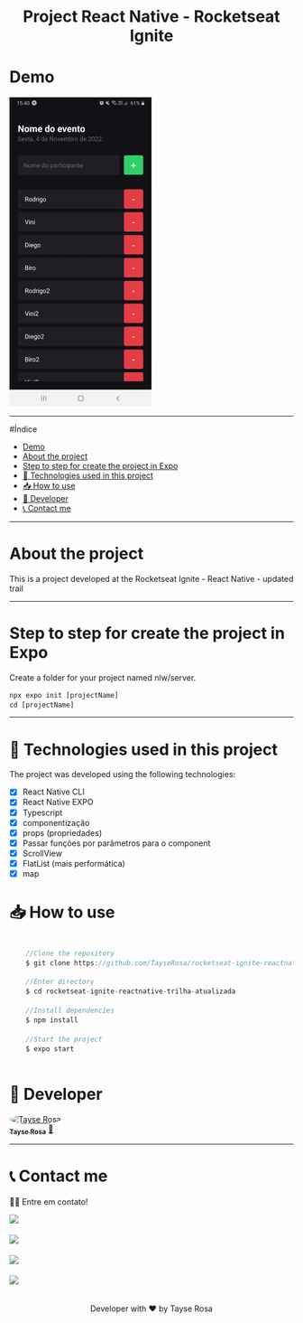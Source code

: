 
<h1 align="center"> Project React Native - Rocketseat Ignite </h1>

# Demo
<img src="readme.jpeg" style="width: 50%; ">
<!-- <img src="readme.gif" style="width: 50%; "> -->

---

#Índice
- [Demo](#demo)
- [About the project](#about-the-project)
- [Step to step for create the project in Expo](#step-to-step-for-create-the-project-in-expo)
- [🚀 Technologies used in this project](#-technologies-used-in-this-project)
- [📥 How to use](#-how-to-use)
- [🚀 Developer](#-developer)
- [📞 Contact me](#-contact-me)

---

# About the project
This is a project developed at the Rocketseat Ignite  - React Native - updated trail

---

# Step to step for create the project in Expo 

Create a folder for your project named nlw/server.
```js
npx expo init [projectName] 
cd [projectName]
```

---

# 🚀 Technologies used in this project
The project was developed using the following technologies:

- [x] React Native CLI
- [x] React Native EXPO
- [x] Typescript
- [x] componentização
- [x] props (propriedades)
- [x] Passar funções por parâmetros para o component
- [x] ScrollView
- [x] FlatList (mais performática)
- [x] map

# 📥 How to use
```js

    //Clone the repository
    $ git clone https://github.com/TayseRosa/rocketseat-ignite-reactnative-trilha-atualizada.git
    
    //Enter directory
    $ cd rocketseat-ignite-reactnative-trilha-atualizada

    //Install dependencies
    $ npm install 

    //Start the project
    $ expo start
    

``` 

# 🚀 Developer

<a href="https://www.tayserosa.dev">
 <img style="border-radius: 50%;" src="https://avatars.githubusercontent.com/u/31596454?v=4" width="100px;" alt="Tayse Rosa" style="border-radius:50%"/>
 <br />
 <sub><b>Tayse Rosa</b></sub></a> <a href="https://www.tayserosa.dev" title="Tayse Rosa">🚀</a>


<hr />

# 📞 Contact me

👋🏽 Entre em contato!


<a href="https://www.linkedin.com/in/tayse-rosa-3b683151/" target="_blank">
<img src="https://img.shields.io/static/v1?label=LinkedIn&message=Tayse Rosa&color=blue&style=for-the-badge&logo=linkedin"/>
</a>
<br/>
<br/>

<a href="https://github.com/TayseRosa/" target="_blank">
<img src="https://img.shields.io/static/v1?label=GitHub&message=Tayse Rosa&color=black&style=for-the-badge&logo=github"/>
</a>
<br/>
<br/>

<a href="https://api.whatsapp.com/send?phone=5551982368077" target="_blank">
<img src="https://img.shields.io/static/v1?label=whatsapp&message=Tayse Rosa&color=green&style=for-the-badge&logo=whatsapp"/>
</a>
<br/>
<br/>


<a href="https://www.tayserosa.dev" target="_blank">
<img src="https://img.shields.io/static/v1?label=Portfólio&message=Tayse Rosa&color=pink&style=for-the-badge&logo=portfolio"/>
</a>
<br/>
<br/>

<p style="text-align: center">Developer with ❤️ by Tayse Rosa</p>
